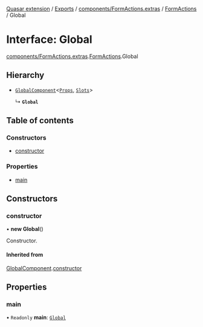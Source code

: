 [Quasar extension](../index.md) / [Exports](../modules.md) / [components/FormActions.extras](../modules/components_FormActions_extras.md) / [FormActions](../modules/components_FormActions_extras.FormActions.md) / Global

# Interface: Global

[components/FormActions.extras](../modules/components_FormActions_extras.md).[FormActions](../modules/components_FormActions_extras.FormActions.md).Global

## Hierarchy

- [`GlobalComponent`](components_api_misc.GlobalComponent.md)<[`Props`](components_FormActions_extras.FormActions.Props.md), [`Slots`](components_FormActions_extras.FormActions.Slots.md)\>

  ↳ **`Global`**

## Table of contents

### Constructors

- [constructor](components_FormActions_extras.FormActions.Global.md#constructor)

### Properties

- [main](components_FormActions_extras.FormActions.Global.md#main)

## Constructors

### constructor

• **new Global**()

Constructor.

#### Inherited from

[GlobalComponent](components_api_misc.GlobalComponent.md).[constructor](components_api_misc.GlobalComponent.md#constructor)

## Properties

### main

• `Readonly` **main**: [`Global`](components_Switchable_extras.Switchable.Global.md)

